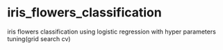 # iris_flowers_classification
iris flowers classification using logistic regression with hyper parameters tuning(grid search cv)
